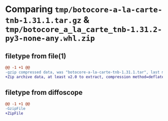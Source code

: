 # Comparing `tmp/botocore-a-la-carte-tnb-1.31.1.tar.gz` & `tmp/botocore_a_la_carte_tnb-1.31.2-py3-none-any.whl.zip`

## filetype from file(1)

```diff
@@ -1 +1 @@
-gzip compressed data, was "botocore-a-la-carte-tnb-1.31.1.tar", last modified: Sat Jul  8 01:42:44 2023, max compression
+Zip archive data, at least v2.0 to extract, compression method=deflate
```

## filetype from diffoscope

```diff
@@ -1 +1 @@
-GzipFile
+ZipFile
```

